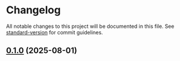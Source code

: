 # Changelog

All notable changes to this project will be documented in this file. See [standard-version](https://github.com/conventional-changelog/standard-version) for commit guidelines.

## [0.1.0](https://github.com/soulcraft-research/brainy/compare/v0.33.0...v0.1.0) (2025-08-01)
